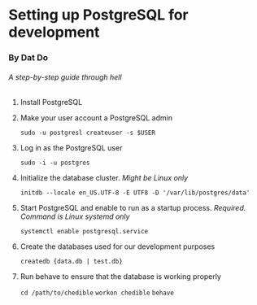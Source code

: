 # Setting up PostgreSQL for development
### By Dat Do

###### A step-by-step guide through hell

1. Install PostgreSQL
2. Make your user account a PostgreSQL admin

   ```sudo -u postgresl createuser -s $USER```
3. Log in as the PostgreSQL user

   ```sudo -i -u postgres```
4. Initialize the database cluster. *Might be Linux only*

   ```initdb --locale en_US.UTF-8 -E UTF8 -D '/var/lib/postgres/data'```
5. Start PostgreSQL and enable to run as a startup process. *Required. Command is Linux systemd only*

   ```systemctl enable postgresql.service``` 
6. Create the databases used for our development purposes

   ```createdb {data.db | test.db}```
7. Run behave to ensure that the database is working properly

   ```cd /path/to/chedible```
   ```workon chedible```
   ```behave```
